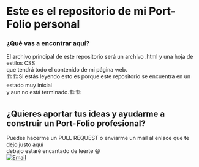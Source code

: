 # Este es el repositorio de mi Port-Folio personal
### ¿Qué vas a encontrar aquí?
El archivo principal de este repositorio será un archivo .html y una hoja de estilos CSS
</br>
que tendrá todo el contenido de mi página web.
</br>
🏗️🏗️Si estás leyendo esto es porque este repositorio se encuentra en un estado muy inicial
</br>
y aun no está terminado.🏗️🏗️
</br>

## ¿Quieres aportar tus ideas y ayudarme a construir un Port-Folio profesional?
Puedes hacerme un PULL REQUEST o enviarme un mail al enlace que te dejo justo aquí 
</br>
debajo estaré encantado de leerte 😄
</br>
[![Email](https://img.shields.io/badge/xyz.alediaz@gmail.com-46ad3b?style=for-the-badge&logo=gmail&logoColor=white&labelColor=101010)](mailto:xyz.alediaz@gmail.com)
